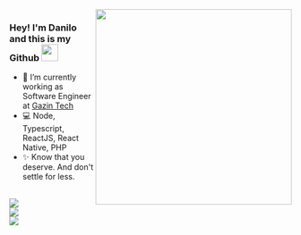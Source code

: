 <img align="right" src="https://user-images.githubusercontent.com/6164326/114714055-1e627400-9d08-11eb-98c0-cb99275c61d3.png" width="350"/>

### Hey! I'm Danilo and this is my Github <img src="https://media.giphy.com/media/hvRJCLFzcasrR4ia7z/giphy.gif" width="30px">

- 🚀 I’m currently working as Software Engineer at [Gazin Tech](http://gazin.com.br/)
- 💻 Node, Typescript, ReactJS, React Native, PHP
- ✨ Know that you deserve. And don't settle for less.

</br>
<a href="https://linkedin.com/in/danilodecanini"><img src="https://img.shields.io/badge/linkedin-0077B5.svg?style=flat-square&logo=linkedin&logoColor=white"></a>
</br>
<a href="https://instagram.com/danilodecanini"><img src="https://img.shields.io/badge/instagram-E4405F.svg?style=flat-square&logo=instagram&logoColor=white"></a>
</br>
<a href="mailto:danilodecanini@gmail.com"><img src="https://img.shields.io/badge/e‑mail-D14836.svg?style=flat-square&logo=GMail&logoColor=white"></a>
